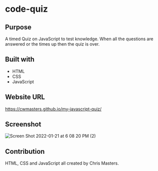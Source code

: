 # code-quiz

## Purpose

A timed Quiz on JavaScript to test knowledge. When all the questions are answered or the times up then the quiz is over.

## Built with
* HTML
* CSS
* JavaScript

## Website URL 
https://cwmasters.github.io/my-javascript-quiz/

## Screenshot
![Screen Shot 2022-01-21 at 6 08 20 PM (2)](https://user-images.githubusercontent.com/95546410/150618770-3cbcc44a-b3bc-4ce7-a825-00983d8072c8.png)


## Contribution
HTML, CSS and JavaScript all created by Chris Masters.


